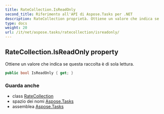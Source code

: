 ```yaml
---
title: RateCollection.IsReadOnly
second_title: Riferimento all'API di Aspose.Tasks per .NET
description: RateCollection proprietà. Ottiene un valore che indica se questa raccolta è di sola lettura.
type: docs
weight: 20
url: /it/net/aspose.tasks/ratecollection/isreadonly/
---
```

## RateCollection.IsReadOnly property

Ottiene un valore che indica se questa raccolta è di sola lettura.

```csharp
public bool IsReadOnly { get; }
```

### Guarda anche

* class [RateCollection](../)
* spazio dei nomi [Aspose.Tasks](../../ratecollection/)
* assemblea [Aspose.Tasks](../../../)


